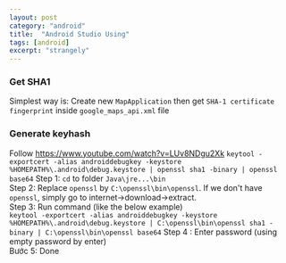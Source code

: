 ```yaml
---
layout: post
category: "android"
title:  "Android Studio Using"
tags: [android]
excerpt: "strangely"
---
```


### Get SHA1  
Simplest way is: Create new `MapApplication` then get `SHA-1 certificate fingerprint` inside `google_maps_api.xml` file

### Generate keyhash  
Follow https://www.youtube.com/watch?v=LUv8NDgu2Xk
`keytool -exportcert -alias androiddebugkey -keystore %HOMEPATH%\.android\debug.keystore | openssl sha1 -binary | openssl base64`
Step 1: `cd` to folder `Java\jre...\bin`  
Step 2: Replace `openssl` by `C:\openssl\bin\openssl`. If we don't have `openssl`, simply go to internet->download->extract.  
Step 3: Run command (like the below example)  
`keytool -exportcert -alias androiddebugkey -keystore %HOMEPATH%\.android\debug.keystore | C:\openssl\bin\openssl sha1 -binary | C:\openssl\bin\openssl base64`
Step 4 : Enter password (using empty password by enter)  
Bước 5: Done  
